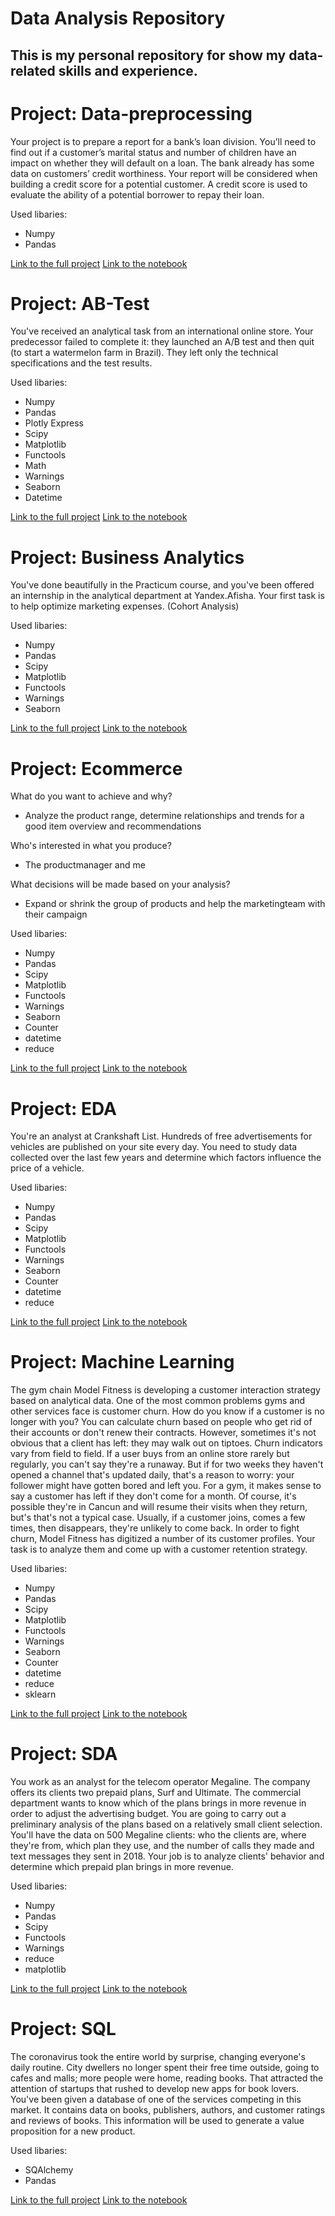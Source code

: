 # Data Analysis Repository

## This is my personal repository for show my data-related skills and experience.


# Project: Data-preprocessing


Your project is to prepare a report for a bank’s loan division. You’ll need to find out if a customer’s marital status and number of children have an impact on whether they will default on a loan. The bank already has some data on customers’ credit worthiness.
Your report will be considered when building a credit score for a potential customer. A credit score is used to evaluate the ability of a potential borrower to repay their loan.

Used libaries:
- Numpy
- Pandas

[Link to the full project](https://github.com/Tommy-Python/Data-Analysis-Portfolio/blob/main/data_preprocessing/README.md)
[Link to the notebook](https://github.com/Tommy-Python/Data-Analysis-Portfolio/blob/main/data_preprocessing/data-preprocessing.ipynb)


# Project: AB-Test

You've received an analytical task from an international online store. Your predecessor failed to complete it: they launched an A/B test and then quit (to start a watermelon farm in Brazil). They left only the technical specifications and the test results.

Used libaries:
- Numpy
- Pandas
- Plotly Express
- Scipy
- Matplotlib
- Functools
- Math
- Warnings
- Seaborn
- Datetime 

[Link to the full project](https://github.com/Tommy-Python/Data-Analysis-Portfolio/blob/main/ab_test/README.md)
[Link to the notebook](https://github.com/Tommy-Python/Data-Analysis-Portfolio/blob/main/ab_test/AB-Test.ipynb)

# Project: Business Analytics

You've done beautifully in the Practicum course, and you've been offered an internship in the analytical department at Yandex.Afisha. Your first task is to help optimize marketing expenses.
(Cohort Analysis)


Used libaries:
- Numpy
- Pandas
- Scipy
- Matplotlib
- Functools
- Warnings
- Seaborn

[Link to the full project](https://github.com/Tommy-Python/Data-Analysis-Portfolio/blob/main/ba/README.md)
[Link to the notebook](https://github.com/Tommy-Python/Data-Analysis-Portfolio/blob/main/ba/BA.ipynb)

# Project: Ecommerce


What do you want to achieve and why?
- Analyze the product range, determine relationships and trends for a good item overview and recommendations

Who's interested in what you produce?
- The productmanager and me

What decisions will be made based on your analysis?
- Expand or shrink the group of products and help the marketingteam with their campaign

Used libaries:
- Numpy
- Pandas
- Scipy
- Matplotlib
- Functools
- Warnings
- Seaborn
- Counter
- datetime
- reduce


[Link to the full project](https://github.com/Tommy-Python/Data-Analysis-Portfolio/blob/main/ecommerce/ecommerce.README.md)
[Link to the notebook](https://github.com/Tommy-Python/Data-Analysis-Portfolio/blob/main/ecommerce/ecommerce.ipynb)

# Project: EDA
You're an analyst at Crankshaft List. Hundreds of free advertisements for vehicles are published on your site every day. You need to study data collected over the last few years and determine which factors influence the price of a vehicle.

Used libaries:
- Numpy
- Pandas
- Scipy
- Matplotlib
- Functools
- Warnings
- Seaborn
- Counter
- datetime
- reduce

[Link to the full project](https://github.com/Tommy-Python/Data-Analysis-Portfolio/blob/main/eda/README.md)
[Link to the notebook](https://github.com/Tommy-Python/Data-Analysis-Portfolio/blob/main/eda/EDA.ipynb)

# Project: Machine Learning
The gym chain Model Fitness is developing a customer interaction strategy based on analytical data.
One of the most common problems gyms and other services face is customer churn. How do you know if a customer is no longer with you? You can calculate churn based on people who get rid of their accounts or don't renew their contracts. However, sometimes it's not obvious that a client has left: they may walk out on tiptoes.
Churn indicators vary from field to field. If a user buys from an online store rarely but regularly, you can't say they're a runaway. But if for two weeks they haven't opened a channel that's updated daily, that's a reason to worry: your follower might have gotten bored and left you.
For a gym, it makes sense to say a customer has left if they don't come for a month. Of course, it's possible they're in Cancun and will resume their visits when they return, but's that's not a typical case. Usually, if a customer joins, comes a few times, then disappears, they're unlikely to come back.
In order to fight churn, Model Fitness has digitized a number of its customer profiles. Your task is to analyze them and come up with a customer retention strategy.

Used libaries:
- Numpy
- Pandas
- Scipy
- Matplotlib
- Functools
- Warnings
- Seaborn
- Counter
- datetime
- reduce
- sklearn
</p>

[Link to the full project](https://github.com/Tommy-Python/Data-Analysis-Portfolio/blob/main/ml_churnrate/README.md)
[Link to the notebook](https://github.com/Tommy-Python/Data-Analysis-Portfolio/blob/main/ml_churnrate/ML-Churnrate.ipynb)

# Project: SDA
You work as an analyst for the telecom operator Megaline. The company offers its clients two prepaid plans, Surf and Ultimate. The commercial department wants to know which of the plans brings in more revenue in order to adjust the advertising budget.
You are going to carry out a preliminary analysis of the plans based on a relatively small client selection. You'll have the data on 500 Megaline clients: who the clients are, where they're from, which plan they use, and the number of calls they made and text messages they sent in 2018. Your job is to analyze clients' behavior and determine which prepaid plan brings in more revenue.

Used libaries:
- Numpy
- Pandas
- Scipy
- Functools
- Warnings
- reduce
- matplotlib


[Link to the full project](https://github.com/Tommy-Python/Data-Analysis-Portfolio/blob/main/sda/README.md)
[Link to the notebook](https://github.com/Tommy-Python/Data-Analysis-Portfolio/blob/main/sda/SDA.ipynb)

# Project: SQL

The coronavirus took the entire world by surprise, changing everyone's daily routine. City dwellers no longer spent their free time outside, going to cafes and malls; more people were home, reading books. That attracted the attention of startups that rushed to develop new apps for book lovers. You've been given a database of one of the services competing in this market. It contains data on books, publishers, authors, and customer ratings and reviews of books. This information will be used to generate a value proposition for a new product.

Used libaries:
- SQAlchemy
- Pandas

[Link to the full project](https://github.com/Tommy-Python/Data-Analysis-Portfolio/blob/main/sql/README.md)
[Link to the notebook](https://github.com/Tommy-Python/Data-Analysis-Portfolio/blob/main/sql/SQL.ipynb)

